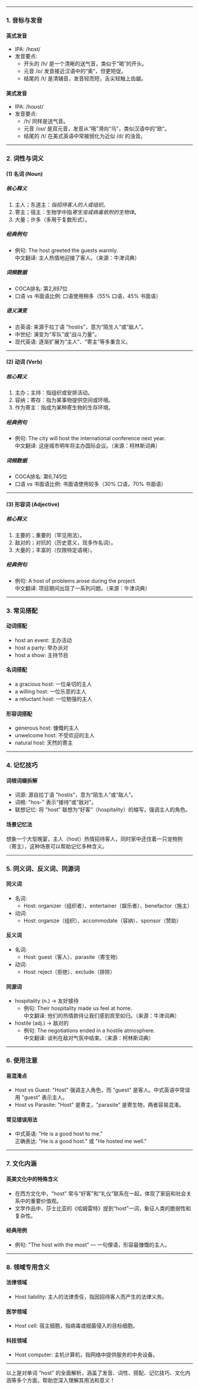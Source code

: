 
---

### 1. 音标与发音

#### 英式发音  
- IPA: /hɒst/  
- 发音要点:  
  - 开头的 /h/ 是一个清晰的送气音，类似于“喝”的开头。
  - 元音 /ɒ/ 发音接近汉语中的“奥”，但更短促。
  - 结尾的 /t/ 是清辅音，发音轻而短，舌尖轻触上齿龈。

#### 美式发音  
- IPA: /hoʊst/  
- 发音要点:  
  - /h/ 同样是送气音。
  - 元音 /oʊ/ 是双元音，发音从“哦”滑向“乌”，类似汉语中的“欧”。
  - 结尾的 /t/ 在美式英语中常被弱化为近似 /d/ 的浊音。

---

### 2. 词性与词义

#### (1) 名词 (Noun)

##### 核心释义
1. 主人；东道主：*指招待客人的人或组织*。  
2. 寄主；宿主：生物学中指*寄生虫或病毒依附的生物体*。  
3. 大量；许多（多用于复数形式）。

##### 经典例句
- 例句: The host greeted the guests warmly.  
  中文翻译: 主人热情地迎接了客人。（来源：牛津词典）

##### 词频数据
- COCA排名: 第2,897位  
- 口语 vs 书面语比例: 口语使用稍多（55% 口语，45% 书面语）

##### 语义演变
- 古英语: 来源于拉丁语 "hostis"，意为“陌生人”或“敌人”。  
- 中世纪: 演变为“军队”或“战斗力量”。  
- 现代英语: 逐渐扩展为“主人”、“寄主”等多重含义。

---

#### (2) 动词 (Verb)

##### 核心释义
1. 主办；主持：指组织或安排活动。  
2. 容纳；寄存：指为某事物提供空间或环境。  
3. 作为寄主：指成为某种寄生物的生存环境。

##### 经典例句
- 例句: The city will host the international conference next year.  
  中文翻译: 这座城市明年将主办国际会议。（来源：柯林斯词典）

##### 词频数据
- COCA排名: 第6,745位  
- 口语 vs 书面语比例: 书面语使用较多（30% 口语，70% 书面语）

---

#### (3) 形容词 (Adjective)

##### 核心释义
1. 主要的；重要的（罕见用法）。  
2. 敌对的；对抗的（历史意义，现多作名词）。  
3. 大量的；丰富的（仅限特定语境）。

##### 经典例句
- 例句: A host of problems arose during the project.  
  中文翻译: 项目期间出现了一系列问题。（来源：牛津词典）

---

### 3. 常见搭配

#### 动词搭配
- host an event: 主办活动  
- host a party: 举办派对  
- host a show: 主持节目  

#### 名词搭配
- a gracious host: 一位亲切的主人  
- a willing host: 一位乐意的主人  
- a reluctant host: 一位勉强的主人  

#### 形容词搭配
- generous host: 慷慨的主人  
- unwelcome host: 不受欢迎的主人  
- natural host: 天然的寄主  

---

### 4. 记忆技巧

#### 词根词缀拆解
- 词源: 源自拉丁语 "hostis"，意为“陌生人”或“敌人”。  
- 词根: "hos-" 表示“接待”或“敌对”。  
- 联想记忆: 将 "host" 联想为“好客”（hospitality）的缩写，强调主人的角色。

#### 场景记忆法
想象一个大型晚宴，主人（host）热情招待客人，同时家中还住着一只宠物狗（寄主），这种场景可以帮助记忆多种含义。

---

### 5. 同义词、反义词、同源词

#### 同义词
- 名词: 
  - Host: organizer（组织者）、entertainer（娱乐者）、benefactor（施主）  
- 动词: 
  - Host: organize（组织）、accommodate（容纳）、sponsor（赞助）  

#### 反义词
- 名词: 
  - Host: guest（客人）、parasite（寄生物）  
- 动词: 
  - Host: reject（拒绝）、exclude（排除）  

#### 同源词
- hospitality (n.) → 友好接待  
  - 例句: Their hospitality made us feel at home.  
    中文翻译: 他们的热情款待让我们感到宾至如归。（来源：牛津词典）
- hostile (adj.) → 敌对的  
  - 例句: The negotiations ended in a hostile atmosphere.  
    中文翻译: 谈判在敌对气氛中结束。（来源：柯林斯词典）

---

### 6. 使用注意

#### 易混淆点
- Host vs Guest: "Host" 强调主人角色，而 "guest" 是客人。中式英语中常误用 "guest" 表示主人。  
- Host vs Parasite: "Host" 是寄主，"parasite" 是寄生物，两者容易混淆。

#### 常见错误用法
- 中式英语: "He is a good host to me."  
  正确表达: "He is a good host." 或 "He hosted me well."

---

### 7. 文化内涵

#### 英美文化中的特殊含义
- 在西方文化中，"host" 常与“好客”和“礼仪”联系在一起，体现了家庭和社会关系中的重要价值观。  
- 文学作品中，莎士比亚的《哈姆雷特》提到“host”一词，象征人类的脆弱性和复杂性。

#### 经典用例
- 例句: "The host with the most" — 一句俚语，形容最慷慨的主人。

---

### 8. 领域专用含义

#### 法律领域
- Host liability: 主人的法律责任，指因招待客人而产生的法律义务。

#### 医学领域
- Host cell: 宿主细胞，指病毒或细菌侵入的目标细胞。

#### 科技领域
- Host computer: 主机计算机，指网络中提供服务的中央设备。

--- 

以上是对单词 "host" 的全面解析，涵盖了发音、词性、搭配、记忆技巧、文化内涵等多个方面，帮助您深入理解其用法和意义！